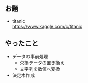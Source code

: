 ## お題

- titanic  
https://www.kaggle.com/c/titanic

## やったこと

- データの事前処理
    - 欠損データの置き換え
    - 文字列を数値へ変換
- 決定木作成